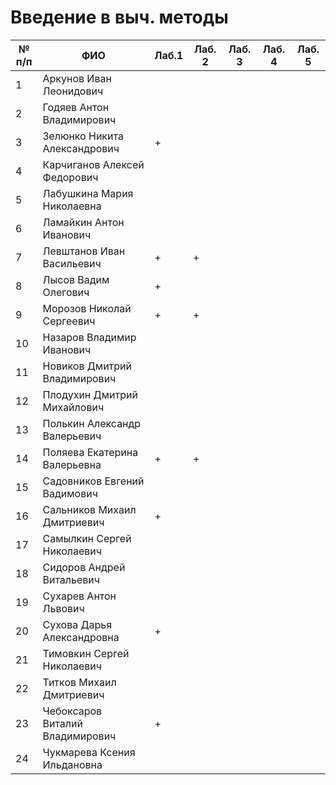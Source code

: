 # Введение в выч. методы

| № п/п | ФИО | Лаб.1 | Лаб. 2 | Лаб. 3 | Лаб. 4 | Лаб. 5 |
| --- | --- | --- | --- | --- | --- | --- |
| 1 | Аркунов Иван Леонидович |
| 2 |  Годяев Антон Владимирович
| 3 |  Зелюнко Никита Александрович | + |
| 4 |  Карчиганов Алексей Федорович
| 5 |  Лабушкина Мария Николаевна
| 6 |  Ламайкин Антон Иванович
| 7 |  Левштанов Иван Васильевич | + | + |
| 8 |  Лысов Вадим Олегович | + |
| 9 |  Морозов Николай Сергеевич | + | + |
| 10 |  Назаров Владимир Иванович  
| 11 |  Новиков Дмитрий Владимирович  
| 12 |  Плодухин Дмитрий Михайлович  
| 13 |  Полькин Александр Валерьевич
| 14 |  Поляева Екатерина Валерьевна | + | + |
| 15 |  Садовников Евгений Вадимович
| 16 |  Сальников Михаил Дмитриевич   | + |
| 17 |  Самылкин Сергей Николаевич
| 18 |  Сидоров Андрей Витальевич
| 19 |  Сухарев Антон Львович
| 20 |  Сухова Дарья Александровна | + |
| 21 |  Тимовкин Сергей Николаевич  
| 22 |  Титков Михаил Дмитриевич
| 23 |  Чебоксаров Виталий Владимирович | +
| 24 |  Чукмарева Ксения Ильдановна
